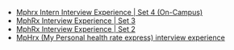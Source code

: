  - [Mphrx Intern Interview Experience | Set 4 (On-Campus)](https://www.geeksforgeeks.org/mphrx-intern-interview-experience-set-4-campus/)
- [MphRx Interview Experience | Set 3](https://www.geeksforgeeks.org/mphrx-interview-experience-set-3/)
- [MphRx Interview Experience | Set 2](https://www.geeksforgeeks.org/mphrx-interview-experience-set-2/)
- [MpHrx (My Personal health rate express) interview experience](https://www.geeksforgeeks.org/mphrx-personal-health-rate-express-interview-experience/)